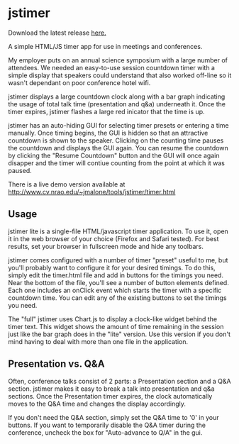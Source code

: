jstimer
=======

Download the latest release <a href="https://github.com/48kRAM/jstimer/releases/latest">here.</a>

A simple HTML/JS timer app for use in meetings and conferences.

My employer puts on an annual science symposium with a large number of attendees. We needed an easy-to-use session countdown timer with a simple display that speakers could understand that also worked off-line so it wasn't dependant on poor conference hotel wifi.

jstimer displays a large countdown clock along with a bar graph indicating the usage of total talk time (presentation and q&a) underneath it. Once the timer expires, jstimer flashes a large red inicator that the time is up.

jstimer has an auto-hiding GUI for selecting timer presets or entering a time manually. Once timing begins, the GUI is hidden so that an attractive countdown is shown to the speaker. Clicking on the counting time pauses the countdown and displays the GUI again. You can resume the countdown by clicking the "Resume Countdown" button and the GUI will once again disapper and the timer will contiue counting from the point at which it was paused.

There is a live demo version available at http://www.cv.nrao.edu/~jmalone/tools/jstimer/timer.html

Usage
-----

jstimer lite is a single-file HTML/javascript timer application. To use it, open it in the web browser of your choice (Firefox and Safari tested). For best results, set your browser in fullscreen mode and hide any toolbars.

jstimer comes configured with a number of timer "preset" useful to me, but you'll probably want to configure it for your desired timings. To do this, simply edit the timer.html file and add in buttons for the timings you need. Near the bottom of the file, you'll see a number of button elements defined. Each one includes an onClick event which starts the timer with a specific countdown time. You can edit any of the existing buttons to set the timings you need.

The "full" jstimer uses Chart.js to display a clock-like widget behind the timer text. This widget shows the amount of time remaining in the session just like the bar graph does in the "lite" version. Use this version if you don't mind having to deal with more than one file in the application.


Presentation vs. Q&A
--------------------

Often, conference talks consist of 2 parts:  a Presentation section and a Q&A section. jstimer makes it easy to break a talk into presentation and q&a sections. Once the Presentation timer expires, the clock automatically moves to the Q&A time and changes the display accordingly.

If you don't need the Q&A section, simply set the Q&A time to '0' in your buttons. If you want to temporarily disable the Q&A timer during the conference, uncheck the box for "Auto-advance to Q/A" in the gui.
